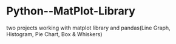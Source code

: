 # Python--MatPlot-Library
two projects working with matplot library and pandas(Line Graph, Histogram, Pie Chart, Box &amp; Whiskers)
